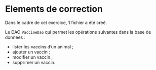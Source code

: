 # Elements de correction

Dans le cadre de cet exercice, 1 fichier a été créé.

Le DAO `VaccineDao` qui permet les opérations suivantes dans la base de données :

* lister les vaccins d’un animal ; 
* ajouter un vaccin ; 
* modifier un vaccin ; 
* supprimer un vaccin.
